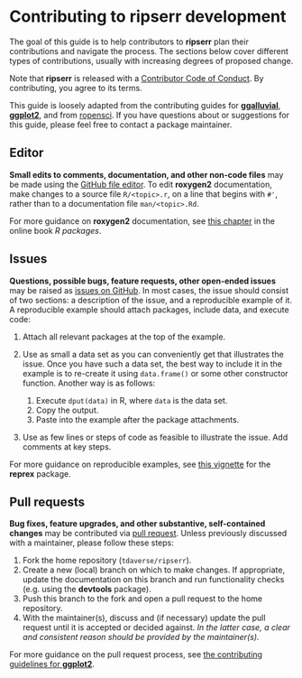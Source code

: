 # Contributing to **ripserr** development

The goal of this guide is to help contributors to **ripserr** plan their contributions and navigate the process.
The sections below cover different types of contributions, usually with increasing degrees of proposed change.

Note that **ripserr** is released with a [Contributor Code of Conduct](CODE_OF_CONDUCT.md).
By contributing, you agree to its terms.

This guide is loosely adapted from the contributing guides for [**ggalluvial**](https://github.com/corybrunson/ggalluvial/blob/main/CONTRIBUTING.md), [**ggplot2**](https://github.com/tidyverse/ggplot2/blob/main/CONTRIBUTING.md), and from [ropensci](https://github.com/ropensci/dotgithubfiles/blob/main/dotgithub/CONTRIBUTING.md).
If you have questions about or suggestions for this guide, please feel free to contact a package maintainer.

## Editor

**Small edits to comments, documentation, and other non-code files** may be made using the [GitHub file editor](https://help.github.com/en/github/managing-files-in-a-repository/editing-files-in-your-repository).
To edit **roxygen2** documentation, make changes to a source file `R/<topic>.r`, on a line that begins with `#'`, rather than to a documentation file `man/<topic>.Rd`.

For more guidance on **roxygen2** documentation, see [this chapter](http://r-pkgs.had.co.nz/man.html) in the online book _R packages_.

## Issues

**Questions, possible bugs, feature requests, other open-ended issues** may be raised as [issues on GitHub](https://help.github.com/en/github/managing-your-work-on-github/creating-an-issue).
In most cases, the issue should consist of two sections: a description of the issue, and a reproducible example of it.
A reproducible example should attach packages, include data, and execute code:

1. Attach all relevant packages at the top of the example.
2. Use as small a data set as you can conveniently get that illustrates the issue. Once you have such a data set, the best way to include it in the example is to re-create it using `data.frame()` or some other constructor function. Another way is as follows:

    1. Execute `dput(data)` in R, where `data` is the data set.
    2. Copy the output.
    3. Paste into the example after the package attachments.

3. Use as few lines or steps of code as feasible to illustrate the issue. Add comments at key steps.

For more guidance on reproducible examples, see [this vignette](https://reprex.tidyverse.org/articles/reprex-dos-and-donts.html) for the **reprex** package.

## Pull requests

**Bug fixes, feature upgrades, and other substantive, self-contained changes** may be contributed via [pull request](https://help.github.com/en/github/collaborating-with-issues-and-pull-requests/about-pull-requests).
Unless previously discussed with a maintainer, please follow these steps:

1. Fork the home repository (`tdaverse/ripserr`).
2. Create a new (local) branch on which to make changes. If appropriate, update the documentation on this branch and run functionality checks (e.g. using the **devtools** package).
3. Push this branch to the fork and open a pull request to the home repository.
4. With the maintainer(s), discuss and (if necessary) update the pull request until it is accepted or decided against. _In the latter case, a clear and consistent reason should be provided by the maintainer(s)._

For more guidance on the pull request process, see [the contributing guidelines for **ggplot2**](https://github.com/tidyverse/ggplot2/blob/main/CONTRIBUTING.md).